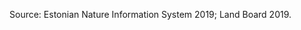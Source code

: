 <span class="imgsource-source">Source:</span> Estonian Nature Information System 2019; Land Board 2019.
